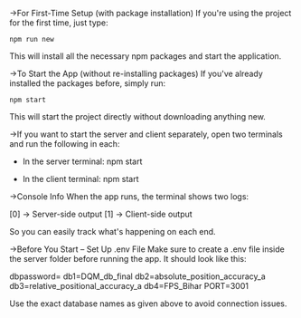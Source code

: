 <!-- https://nominatim.openstreetmap.org/reverse?format=json&lat=24.2789&lon=75.6843
post request -->



->For First-Time Setup (with package installation)
If you're using the project for the first time, just type:
    
    npm run new

This will install all the necessary npm packages and start the application.



->To Start the App (without re-installing packages)
If you've already installed the packages before, simply run:

    npm start

This will start the project directly without downloading anything new.



->If you want to start the server and client separately, open two terminals and run the following in each:

- In the server terminal:
    npm start

- In the client terminal:
    npm start




->Console Info
When the app runs, the terminal shows two logs:

[0] → Server-side output
[1] → Client-side output

So you can easily track what's happening on each end.



->Before You Start – Set Up .env File
Make sure to create a .env file inside the server folder before running the app. It should look like this:

dbpassword=<Your Database Password>
db1=DQM_db_final
db2=absolute_position_accuracy_a
db3=relative_positional_accuracy_a
db4=FPS_Bihar
PORT=3001

Use the exact database names as given above to avoid connection issues.